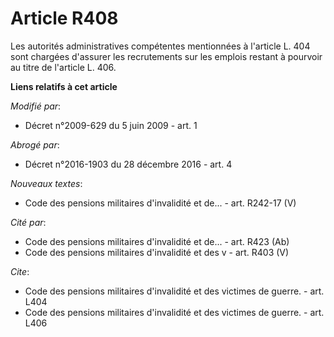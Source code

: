 # Article R408

Les autorités administratives compétentes mentionnées à l'article L. 404 sont chargées d'assurer les recrutements sur les
emplois restant à pourvoir au titre de l'article L. 406.

**Liens relatifs à cet article**

_Modifié par_:

  - Décret n°2009-629 du 5 juin 2009 - art. 1

_Abrogé par_:

  - Décret n°2016-1903 du 28 décembre 2016 - art. 4

_Nouveaux textes_:

  - Code des pensions militaires d'invalidité et de... - art. R242-17 (V)

_Cité par_:

  - Code des pensions militaires d'invalidité et de... - art. R423 (Ab)
  - Code des pensions militaires d'invalidité et des v - art. R403 (V)

_Cite_:

  - Code des pensions militaires d'invalidité et des victimes de guerre. - art. L404
  - Code des pensions militaires d'invalidité et des victimes de guerre. - art. L406
